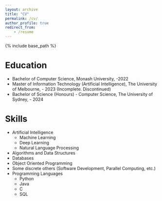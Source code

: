 ```yaml
---
layout: archive
title: "CV"
permalink: /cv/
author_profile: true
redirect_from:
    - /resume
---
```


{% include base_path %}

# Education

-   Bachelor of Computer Science, Monash University, -2022
-   Master of Information Technology (Artificial Intelligence), The University of Melbourne, - 2023 (Incomplete. Discontinued)
-   Bachelor of Science (Honours) - Computer Science, The University of Sydney, - 2024

<!-- # Work experience

-   Summer 2015: Research Assistant

    -   Github University
    -   Duties included: Tagging issues
    -   Supervisor: Professor Git -->

# Skills

-   Artificial Intelligence
    -   Machine Learning
    -   Deep Learning
    -   Natural Language Processing
-   Algorithms and Data Structures
-   Databases
-   Object Oriented Programming
-   Some discrete others (Software Development, Parallel Computing, etc.)
-   Programming Languages
    -   Python
    -   Java
    -   C
    -   SQL

<!-- # Publications

  <ul>{% for post in site.publications %}
    {% include archive-single-cv.html %}
  {% endfor %}</ul>

Talks
======
  <ul>{% for post in site.talks %}
    {% include archive-single-talk-cv.html %}
  {% endfor %}</ul>

Teaching
======
  <ul>{% for post in site.teaching %}
    {% include archive-single-cv.html %}
  {% endfor %}</ul>

Service and leadership
======
* Currently signed in to 43 different slack teams -->
